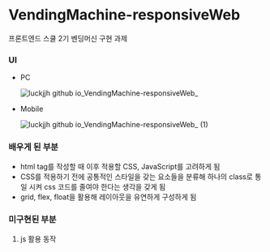 # VendingMachine-responsiveWeb

프론트엔드 스쿨 2기 벤딩머신 구현 과제

### UI

* PC

  ![luckjjh github io_VendingMachine-responsiveWeb_](https://user-images.githubusercontent.com/68142773/165310243-d5ed98f6-3c75-486e-a25f-b8c79b2e063f.png)
  
  
* Mobile

  ![luckjjh github io_VendingMachine-responsiveWeb_ (1)](https://user-images.githubusercontent.com/68142773/165311384-6555af1b-93f7-48ef-9c00-e3481ff77540.png)

### 배우게 된 부분
* html tag를 작성할 때 이후 적용할 CSS, JavaScript를 고려하게 됨
* CSS를 적용하기 전에 공통적인 스타일을 갖는 요소들을 분류해 하나의 class로 통일 시켜 css 코드를 줄여야 한다는 생각을 갖게 됨
* grid, flex, float을 활용해 레이아웃을 유연하게 구성하게 됨

### 미구현된 부분
1. js 활용 동작

